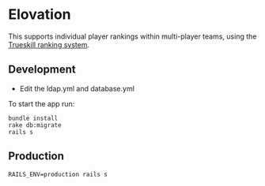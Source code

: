 Elovation
===========================

This supports individual player rankings within multi-player teams, using the [Trueskill ranking system](http://research.microsoft.com/en-us/projects/trueskill/).

Development
---------------------------

 * Edit the ldap.yml and database.yml 

To start the app run:

```
bundle install
rake db:migrate
rails s
```

Production
---------------------------

```
RAILS_ENV=production rails s
```
